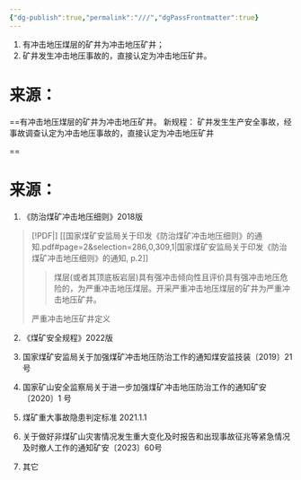 ```yaml
---
{"dg-publish":true,"permalink":"///","dgPassFrontmatter":true}
---
```



1. 有冲击地压煤层的矿井为冲击地压矿井；
2. 矿井发生冲击地压事故的，直接认定为冲击地压矿井。






# 来源：
==有冲击地压煤层的矿井为冲击地压矿井。
新规程：
矿井发生生产安全事故，经事故调查认定为冲击地压事故的，直接认定为冲击地压矿井


==









# 来源：
1. 《防治煤矿冲击地压细则》2018版

> [!PDF|] [[国家煤矿安监局关于印发《防治煤矿冲击地压细则》的通知.pdf#page=2&selection=286,0,309,1|国家煤矿安监局关于印发《防治煤矿冲击地压细则》的通知, p.2]]
> > 煤层(或者其顶底板岩层)具有强冲击倾向性且评价具有强冲击地压危险的，为严重冲击地压煤层。开采严重冲击地压煤层的矿井为严重冲击地压矿井。
> 
> 严重冲击地压矿井定义

2. 《煤矿安全规程》2022版



3. 国家煤矿安监局关于加强煤矿冲击地压防治工作的通知煤安监技装〔2019〕21 号



4. 国家矿山安全监察局关于进一步加强煤矿冲击地压防治工作的通知矿安〔2020〕1 号




5. 煤矿重大事故隐患判定标准 2021.1.1



6. 关于做好⾮煤矿⼭灾害情况发⽣重⼤变化及时报告和出现事故征兆等紧急情况及时撤⼈⼯作的通知矿安〔2023〕60号



7. 其它